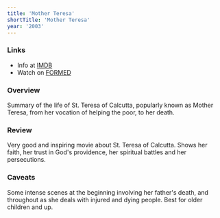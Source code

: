 ```yaml
---
title: 'Mother Teresa'
shortTitle: 'Mother Teresa'
year: '2003'
---
```


### Links

* Info at [IMDB](https://www.imdb.com/title/tt0375986/)
* Watch on [FORMED](https://watch.formed.org/mother-teresa-1)

### Overview

Summary of the life of St. Teresa of Calcutta, popularly known as Mother Teresa, from her vocation of helping the poor, to her death.

### Review

Very good and inspiring movie about St. Teresa of Calcutta. Shows her faith, her trust in God's providence, her spiritual battles and her persecutions.

### Caveats

Some intense scenes at the beginning involving her father's death, and throughout as she deals with injured and dying people. Best for older children and up.

